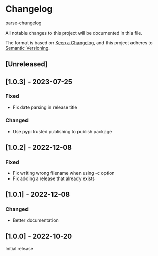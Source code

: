 # Changelog

parse-changelog

All notable changes to this project will be documented in this file.

The format is based on [Keep a Changelog](https://keepachangelog.com/en/1.0.0/),
and this project adheres to [Semantic Versioning](https://semver.org/spec/v2.0.0.html).

## [Unreleased]

## [1.0.3] - 2023-07-25
### Fixed
* Fix date parsing in release title
### Changed
* Use pypi trusted publishing to publish package

## [1.0.2] - 2022-12-08
### Fixed
* Fix writing wrong filename when using -c option
* Fix adding a release that already exists

## [1.0.1] - 2022-12-08
### Changed
* Better documentation

## [1.0.0] - 2022-10-20
Initial release


